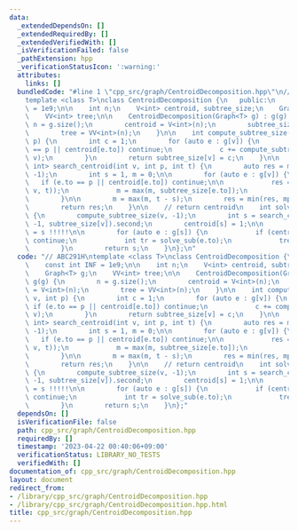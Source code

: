 ```yaml
---
data:
  _extendedDependsOn: []
  _extendedRequiredBy: []
  _extendedVerifiedWith: []
  _isVerificationFailed: false
  _pathExtension: hpp
  _verificationStatusIcon: ':warning:'
  attributes:
    links: []
  bundledCode: "#line 1 \"cpp_src/graph/CentroidDecomposition.hpp\"\n// ABC291H\n\
    template <class T>\nclass CentroidDecomposition {\n   public:\n    const int INF\
    \ = 1e9;\n\n    int n;\n    V<int> centroid, subtree_size;\n    Graph<T> g;\n\
    \    VV<int> tree;\n\n    CentroidDecomposition(Graph<T> g) : g(g) {\n       \
    \ n = g.size();\n        centroid = V<int>(n);\n        subtree_size = V<int>(n);\n\
    \        tree = VV<int>(n);\n    }\n\n    int compute_subtree_size(int v, int\
    \ p) {\n        int c = 1;\n        for (auto e : g[v]) {\n            if (e.to\
    \ == p || centroid[e.to]) continue;\n            c += compute_subtree_size(e.to,\
    \ v);\n        }\n        return subtree_size[v] = c;\n    }\n\n    pair<int,\
    \ int> search_centroid(int v, int p, int t) {\n        auto res = make_pair(INF,\
    \ -1);\n        int s = 1, m = 0;\n\n        for (auto e : g[v]) {\n         \
    \   if (e.to == p || centroid[e.to]) continue;\n\n            res = min(res, search_centroid(e.to,\
    \ v, t));\n            m = max(m, subtree_size[e.to]);\n            s += subtree_size[e.to];\n\
    \        }\n\n        m = max(m, t - s);\n        res = min(res, mp(m, v));\n\
    \        return res;\n    }\n\n    // return centroid\n    int solve_sub(int v)\
    \ {\n        compute_subtree_size(v, -1);\n        int s = search_centroid(v,\
    \ -1, subtree_size[v]).second;\n        centroid[s] = 1;\n\n        // centroid\
    \ = s !!!!!\n\n        for (auto e : g[s]) {\n            if (centroid[e.to])\
    \ continue;\n            int tr = solve_sub(e.to);\n            tree[s].pb(tr);\n\
    \        }\n        return s;\n    }\n};\n"
  code: "// ABC291H\ntemplate <class T>\nclass CentroidDecomposition {\n   public:\n\
    \    const int INF = 1e9;\n\n    int n;\n    V<int> centroid, subtree_size;\n\
    \    Graph<T> g;\n    VV<int> tree;\n\n    CentroidDecomposition(Graph<T> g) :\
    \ g(g) {\n        n = g.size();\n        centroid = V<int>(n);\n        subtree_size\
    \ = V<int>(n);\n        tree = VV<int>(n);\n    }\n\n    int compute_subtree_size(int\
    \ v, int p) {\n        int c = 1;\n        for (auto e : g[v]) {\n           \
    \ if (e.to == p || centroid[e.to]) continue;\n            c += compute_subtree_size(e.to,\
    \ v);\n        }\n        return subtree_size[v] = c;\n    }\n\n    pair<int,\
    \ int> search_centroid(int v, int p, int t) {\n        auto res = make_pair(INF,\
    \ -1);\n        int s = 1, m = 0;\n\n        for (auto e : g[v]) {\n         \
    \   if (e.to == p || centroid[e.to]) continue;\n\n            res = min(res, search_centroid(e.to,\
    \ v, t));\n            m = max(m, subtree_size[e.to]);\n            s += subtree_size[e.to];\n\
    \        }\n\n        m = max(m, t - s);\n        res = min(res, mp(m, v));\n\
    \        return res;\n    }\n\n    // return centroid\n    int solve_sub(int v)\
    \ {\n        compute_subtree_size(v, -1);\n        int s = search_centroid(v,\
    \ -1, subtree_size[v]).second;\n        centroid[s] = 1;\n\n        // centroid\
    \ = s !!!!!\n\n        for (auto e : g[s]) {\n            if (centroid[e.to])\
    \ continue;\n            int tr = solve_sub(e.to);\n            tree[s].pb(tr);\n\
    \        }\n        return s;\n    }\n};"
  dependsOn: []
  isVerificationFile: false
  path: cpp_src/graph/CentroidDecomposition.hpp
  requiredBy: []
  timestamp: '2023-04-22 00:40:06+09:00'
  verificationStatus: LIBRARY_NO_TESTS
  verifiedWith: []
documentation_of: cpp_src/graph/CentroidDecomposition.hpp
layout: document
redirect_from:
- /library/cpp_src/graph/CentroidDecomposition.hpp
- /library/cpp_src/graph/CentroidDecomposition.hpp.html
title: cpp_src/graph/CentroidDecomposition.hpp
---
```

